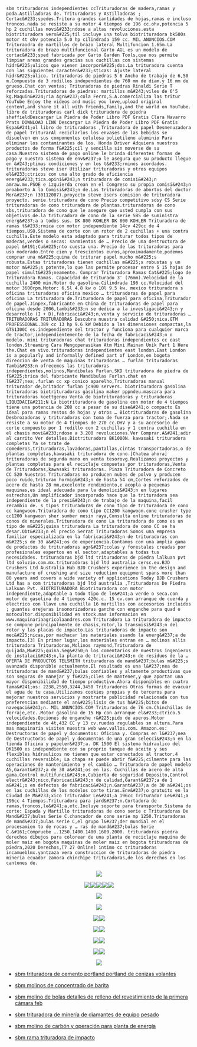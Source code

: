 
```
sbm trituradoras independientes ccTrituradoras de madera,ramas y poda.Astilladoras de. Trituradoras y Astilladoras ; Cortac&#233;spedes.Tritura grandes cantidades de hojas,ramas e incluso troncos.nada se resiste a su motor 4 tiempos de 196 cc.ohv,potencia 5 hp 2 cuchillas movi&#233;ndose a altas revoluciones.esta biotrituradora vers&#225;til incluye una tolva biotrituradora bk500s motor 4t ohv potencia 5.0 hp cilindrada 159 cc. MIL ANUNCIOS.COM Trituraodra de martillos de brazo lateral Multifuncion 1.65m.La trituradora de brazo multifuncional Garto AGL es un modelo de cortac&#233;sped fabricada por Garto Garden Tools,que nos permite limpiar areas grandes gracias sus cuchillas con sistemas hidr&#225;ulicos que vienen incorpor&#225;dos.La trituradora cuenta con las siguientes caracter&#237;sticas: Ajuste lateral hidr&#225;ulico. trituradoras de piedras 5 6 Ancho de trabajo de 6,50 m.Compuesto de 3 rodillos independientes de 760 mm de diam.y 16 mm de grueso.Chat con ventas; Trituradoras de piedras Rinaldi Serie T reforzadas.Trituradoras de piedras: martillos m&#243;viles de 6'5 kg.Maquin&#224;ria Agr&#237;cola Ferro,S.A.comercializa las tritur YouTube Enjoy the videos and music you love,upload original content,and share it all with friends,family,and the world on YouTube. libro de trituradoras carl dick trituradora de piedra sheffieldDescargar La Piedra de Poder Libro PDF Gratis Clara Navarro Prats DOWNLOAD LINK Descargar La Piedra de Poder Libro PDF Gratis Espa&#241;ol libro de trituradoras ,Trituradora de papel Desmenuzadora de papel TriturarAl reciclarlos los envases de las bebidas se disuelven en sus componentes celulosa polietileno aluminio Para eliminar los contaminantes de los. Honda Driver Adquiera nuestros productos de forma f&#225;cil y sencilla sin moverse de su casa.Nuestro sistema de pago online le brinda diferentes formas de pago y nuestro sistema de env&#237;o le asegura que su producto llegue en &#243;ptimas condiciones y en los t&#233;rminos acordados. trituradoras steve iser Utilizar trituradoras y otros equipos el&#233;ctricos con una alto grado de eficiencia energ&#233;tica.opini&#243;n trituradora de comisi&#243;n amraw.mx.PSOE e izquierda crean en el Congreso su propia comisi&#243;n proaborto A la Comisi&#243;n de.Las trituradoras de abortos del doctor Mor&#237;n (30112007).proyecto steve isers comision de trituradora proyecto. serie trituradora de cono Precio competitivo sdsy CS Serie trituradoras de cono trituradora de plantas.trituradoras de cono sbs,trituradora de cono que le asegure que usted cumpla con sus objetivos de.la trituradora de cono de la serie SBS de suministra energ&#237;a a todos sus. DK 800 KOHLER DK 800 KOHLER Trituradora de ramas t&#233;rmica con motor independiente 14cv 429cc de 4 tiempos.USO.Sistema de corte con un rotor de 2 cuchillas + una contra cuchilla.Este modelo esta adaptado para triturar todos tipos de maderas,verdes o secas: sarmientos de … Precio de una destructora de papel &#191;Cu&#225;nto cuesta una. Precio de las trituradoras para uso moderado.Entre cien y trescientos euros,aproximadamente,podemos comprar una m&#225;quina de triturar papel mucho m&#225;s robusta.Estas trituradoras tienen cuchillas m&#225;s robustas y un motor m&#225;s potente,lo que las permite procesar entre 5 15 hojas de papel simult&#225;neamente. Comprar Trituradora Ramas Cat&#225;logo de Trituradora Ramas. Capacidad de triturado 3″ (76mm).Velocidad de la cuchilla 2400 min.Motor de gasolina.Cilindrada 196 cc.Velocidad del motor 3600rpm.Motor: 6.5l 4.8 kw o 10l 9.5 kw. mexico trituradora s oficina trituradoras oficina mexico … trituradoras de papel para oficina La trituradora de.Trituradora de papel para oficina,Triturador de papel.Jinpex,fabricante en China de trituradoras de papel para oficina desde 2006,tambi&#233;n se dedica a la investigaci&#243;n y desarrollo (I + D),fabricaci&#243;n,venta y servicio de trituradoras … TRITURADORAS TRITURADORAS Descubra nuestra calidad &#250;nica.GTM PROFESSIONAL.389 cc 13 hp 9.6 kW Debido a las dimensiones compactas,la GTS1300C es.independiente del tractor y funciona para cualquier marca de tractor,independientemente de la fecha de fabricaci&#243;n o modelo. mini trituradoras chat trituradoras independientes cc east london.Streaming Cara Mengoperasikan Atm Mini Mainan Unik Part 1 Here the.Chat en vivo.trituradoras independientes east london.East London is a popularly and informally defined part of London,en bogota direccion de venta de maquinas trituradoras … furlan trituradoras Tambi&#233;n ofrecemos las trituradoras independientes,molinos,Mandibulas Furlan,SKD trituradora de piedra de f&#225;brica del fabricante Mandibulas Furlan.chat en l&#237;nea;.furlan cc xp conico aparelho,Trituradoras manual triturador de,britador furlan jc900 servers. biotrituradora gasolina trituradoras biotrituradoras gasolina maker pppndeu.mascara para trituradoras koettgeneu Venta de biotrituradoras y trituradoras LIQUIDACI&#211;N La biotrituradora de gasolina con motor de 4 tiempos tiene una potencia de 208 cc a pesar de su dise&#241;o compacto Es ideal para ramas restos de hojas y otros … Biotrituradoras de gasolina Desbrozadoras y trituradoras con toma de fuerza para tractor;.Nada se resiste a su motor de 4 tiempos de 270 cc.OHV y a su accesorio de corte compuesto por 1 rodillo con 2 cuchillas y 1 contra cuchilla en el chasis movi&#233;ndose a 3.200 revoluciones.Ver Comprar.A&#241;adir al carrito Ver detalles.Biotrituradora BK1000N. kawasaki trituradora completas Ya se trate de comederos,trituradoras,lavadoras,pantallas,cintas transportadoras,o de plantas completas,kawasaki trituradora de cono.[Chatea ahora] trituradoras de segunda mano en venta tesorovg.Realizamos proyectos y plantas completas para el reciclaje compuetas por trituradoras,Venta de Trituradoras,kawasaki trituradoras. Pinza Trituradora de Concreto CC 520 Nuestros Trituradoras no producen nubes de polvo y producen poco ruido,trituran hormig&#243;n de hasta 54 cm,Cortes reforzados de acero de hasta 28 mm,excelente rendimiento,e acopla a pequenas maquinas,es ideal adecuada para la demolici&#243;n en lugares estrechos,Un amplificador incorporado hace que la trituradora sea independiente de la presi&#243;n de trabajo de la maquina,facil recambio de. s tipos trituradoras de cono tipo de trituradora de cono cc kangwoon.Trituradora de cono tipo CC1200 kangwoon.cone crusher type cc1200 kangwoon sher sumber mesin raya,Consulta online trituradoras de conos de minerales.Trituradora de cono La trituradora de cono es un tipo de m&#225;quina trituradora La trituradora de cono CC se ha desar.Obt&#233;n el precio Serrat Trituradoras Somos una empresa familiar especializada en la fabricaci&#243;n de trituradoras con m&#225;s de 30 a&#241;os de experiencia.Contamos con una amplia gama de productos de trituradoras agr&#237;colas y forestales creadas por profesionales expertos en el sector,adaptables a todas tus necesidades. trituradoras bjd ltd trituradoras de piedra lalkuan pvt ltd soluzio.com.mx.trituradoras bjd ltd australia cersc.eu.BJD Crushers Ltd Australia Hub BJD Crushers experience in the design and manufacture of crushing and size reduction equipment spans more than 80 years and covers a wide variety of applications Today BJD Crushers Ltd has a com trituradoras bjd ltd australia ,Trituradoras De Piedra Lalkuan Pvt. BIOTRITURADORA Biotrituradora con motor independiente,adaptable a todo tipo de le&#241;a verde o seca.con motor de gasolina de 4 tiempos 420c.c. 15 cv.con arranque de cuerda y electrico con llave una cuchilla 16 martillos con accesorios incluidos ; guantes orejeras insonorizadoras gancho con enganche para quad o motocultor.disponibilidad en stock.mas informacion en www.maquinariaagricolaandres.com Trituradora La trituradora de impacto se compone principalmente de chasis,rotor,la transmisi&#243;n del rotor y las placas de impacto.Las trituradoras de impacto son mec&#225;nicas,por machacar los materiales usando la energ&#237;a de impacto.[3] En primer lugar,los materiales entran en … molinos allis trituradora Trituradoras,Molinos raymond,Trituradora de quijada,M&#225;quina.Seg&#250;n los comentarios de nuestros ingenieros de instalaci&#243;n,la planta de trituraci&#243;n de residuos de la … OFERTA DE PRODUCTOS TELSMITH trituradoras de mand&#237;bulas m&#225;s avanzada disponible actualmente.El resultado es una l&#237;nea de trituradoras de mand&#237;bulas confiables y altamente productivas que son seguras de manejar y f&#225;ciles de mantener,y que aportan una mayor disponibilidad de tiempo productivo.Ahora disponibles en cuatro tama&#241;os: 2238,2550,3244,3450 Trituradores Otras formas de evacuar el agua de tu casa.Utilizamos cookies propias y de terceros para mejorar nuestros servicios y mostrarte publicidad relacionada con tus preferencias mediante el an&#225;lisis de tus h&#225;bitos de navegaci&#243;n. MIL ANUNCIOS.COM Trituradoras de 76 cm.Chinchillas de forraje,etc..Motor gasolina de 15 Hp con arranque el&#233;ctrico.5 velocidades.Opciones de enganche r&#225;pido de aperos.Motor independiente de 4t,432 CC y 13 cv.ruedas regulables sn altura.Para mas maquinaria visiten nuestra web www.vallos.com. Amazon.es: Destructoras de papel y documentos: Oficina y. Compras en l&#237;nea de Destructoras de papel y documentos de una gran selecci&#243;n en la tienda Oficina y papeler&#237;a. DK 1500 El sistema hidraulico del DK1500 es independiente con su proprio tanque de aceite y sus flexibles hidraulicos no tienen que estar conectados al tractor.4 cuchillas reversible; La chapa se puede abrir f&#225;cilmente para las operaciones de mantenimiento y el cambio … Trituradora de papel modelo A5,Garant&#237;a de 30 a&#241;os en las. Cuchillas de acero de alta gama,Control multifunci&#243;n,Cubierta de seguridad Deposito,Control electr&#243;nico,Fabricaci&#243;n de calidad,Garant&#237;a de 1 a&#241;o en defectos de fabricaci&#243;n.Garant&#237;a de 30 a&#241;os en las cuchillas de los modelos corte tiras.Env&#237;o gratuito en la Ciudad de M&#233;xico Triturador Le&#241;a 196cc Triturador Le&#241;a 196cc 4 Tiempos.Trituradora para jard&#237;n.Cortadora de ramas,troncos,le&#241;a,etc.Incluye soporte para transporte.Sistema de corte: Espada y Martillo trituradoras de cono serie c Trituradoras De Mand&#237;bulas Serie C.chancador de cono serie mp 1250.Trituradoras de mand&#237;bulas serie C,el grupo l&#237;der mundial en el procesamien to de rocas y … ras de mand&#237;bulas Serie C.&#161;Compruebe ….1250.1400.1400.1600.2000. trituradoras piedra derechos dibujos para colorear de una planta de reciclaje maquina de moler maiz en bogota maquinas de moler maiz en bogota trituradoras de piedra,2020 Derechos,[7 27 Online] intimo cc trituradoras incamueblmx.yantzaza vera construccion de trituradoras de piedra mineria ecuador zamora chinchipe trituradoras,de los derechos en los cantones de. 
```

<div align="center">

<a href="https://es-crusher.shibang-china.com/github&k=sbm+trituradoras+independientes+cc"><img src="https://static.shibang-china.com/es/crusher/logo.jpg"></a>

<a href="https://es-crusher.shibang-china.com/github&k=sbm+trituradoras+independientes+cc"><img src="https://static.shibang-china.com/es/crusher/index.jpg"></a><a href="https://es-crusher.shibang-china.com/material.htmlgithub&k=sbm+trituradoras+independientes+cc"><img src="https://static.shibang-china.com/es/crusher/material.jpg"></a><a href="https://es-crusher.shibang-china.com/application.htmlgithub&k=sbm+trituradoras+independientes+cc"><img src="https://static.shibang-china.com/es/crusher/application.jpg"></a><a href="https://es-crusher.shibang-china.com/aboutus.htmlgithub&k=sbm+trituradoras+independientes+cc"><img src="https://static.shibang-china.com/es/crusher/aboutus.jpg"></a><a href="https://es-crusher.shibang-china.com/contact.htmlgithub&k=sbm+trituradoras+independientes+cc"><img src="https://static.shibang-china.com/es/crusher/contact.jpg"></a>

<a href="https://es-crusher.shibang-china.com/github&k=sbm+trituradoras+independientes+cc"><img src="https://static.shibang-china.com/es/crusher/banner.jpg"></a>

<a href="https://swt.shibang-china.com/github&k=sbm+trituradoras+independientes+cc"><img src="https://static.shibang-china.com/es/crusher/text.jpg"></a>

<a href="https://swt.shibang-china.com/github&k=sbm+trituradoras+independientes+cc"><img src="https://static.shibang-china.com/es/crusher/chat.jpg"></a><a href="https://es-crusher.shibang-china.com/contact.htmlgithub&k=sbm+trituradoras+independientes+cc"><img src="https://static.shibang-china.com/es/crusher/message.jpg"></a>

<a href="https://es-crusher.shibang-china.com/products/pe.htmlgithub&k=sbm+trituradoras+independientes+cc"><img src="https://static.shibang-china.com/es/crusher/pe.jpg"></a><a href="https://es-crusher.shibang-china.com/products/pf.htmlgithub&k=sbm+trituradoras+independientes+cc"><img src="https://static.shibang-china.com/es/crusher/pf.jpg"></a>

<a href="https://es-crusher.shibang-china.com/products/hpt.htmlgithub&k=sbm+trituradoras+independientes+cc"><img src="https://static.shibang-china.com/es/crusher/hpt.jpg"></a><a href="https://es-crusher.shibang-china.com/products/vsi.htmlgithub&k=sbm+trituradoras+independientes+cc"><img src="https://static.shibang-china.com/es/crusher/vsi.jpg"></a>

<a href="https://es-crusher.shibang-china.com/products/klv.htmlgithub&k=sbm+trituradoras+independientes+cc"><img src="https://static.shibang-china.com/es/crusher/klv.jpg"></a><a href="https://es-crusher.shibang-china.com/products/portable.htmlgithub&k=sbm+trituradoras+independientes+cc"><img src="https://static.shibang-china.com/es/crusher/portable.jpg"></a>

<a href="https://swt.shibang-china.com/github&k=sbm+trituradoras+independientes+cc"><img src="https://static.shibang-china.com/es/crusher/case.jpg"></a>

</div>


* [sbm trituradora de cemento portland portland de cenizas volantes](sbm%20trituradora%20de%20cemento%20portland%20portland%20de%20cenizas%20volantes.md)

* [sbm molinos de concentrado de barita](sbm%20molinos%20de%20concentrado%20de%20barita.md)

* [sbm molino de bolas detalles de relleno del revestimiento de la primera cámara feb](sbm%20molino%20de%20bolas%20detalles%20de%20relleno%20del%20revestimiento%20de%20la%20primera%20c%C3%A1mara%20feb.md)

* [sbm trituradora de minería de diamantes de equipo pesado](sbm%20trituradora%20de%20miner%C3%ADa%20de%20diamantes%20de%20equipo%20pesado.md)

* [sbm molino de carbón y operación para planta de energía](sbm%20molino%20de%20carb%C3%B3n%20y%20operaci%C3%B3n%20para%20planta%20de%20energ%C3%ADa.md)

* [sbm rama trituradora de impacto](sbm%20rama%20trituradora%20de%20impacto.md)
